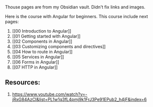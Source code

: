 Thouse pages are from my Obsidian vault. Didn't fix links and images.

Here is the course with Angular for beginners.
This course include next pages:
1. [[00 Introduction to Angular]]
2. [[01 Getting started with Angular]]
3. [[02 Components in Angular]]
4. [[03 Customizing components and directives]]
5. [[04 How to route in Angular]]
6. [[05 Services in Angular]]
7. [[06 Forms in Angular]]
8. [[07 HTTP in Angular]]

## Resources:
1. https://www.youtube.com/watch?v=-jRxG84AzCI&list=PL1w1q3fL4pmj9k1FrJ3Pe91EPub2_h4jF&index=6
